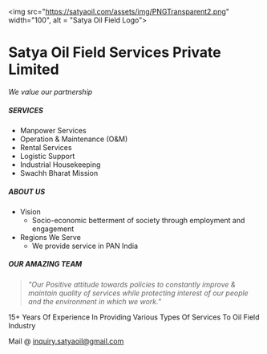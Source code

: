 <img src="https://satyaoil.com/assets/img/PNGTransparent2.png" width="100", alt = "Satya Oil Field Logo">
# Satya Oil Field Services Private Limited
*We value our partnership*
##### SERVICES
- Manpower Services
- Operation & Maintenance (O&M)
- Rental Services
- Logistic Support
- Industrial Housekeeping
- Swachh Bharat Mission

##### ABOUT US
- Vision
	- Socio-economic betterment of society through employment and engagement
- Regions We Serve
	- We provide service in PAN India

##### OUR AMAZING TEAM
> *"Our Positive attitude towards policies to constantly improve & maintain quality of services while protecting interest of our people and the environment in which we work."*

15+ Years Of Experience In Providing Various Types Of Services To Oil Field Industry

Mail @ inquiry.satyaoil@gmail.com
